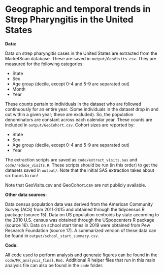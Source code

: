 # Geographic and temporal trends in Strep Pharyngitis in the United States

__Data:__ 

Data on strep pharyngitis cases in the United States are extracted from the MarketScan database. These are saved in `output/GeoVisits.csv`. They are measured for the following categories: 

- State
- Sex 
- Age group (decile, except 0-4 and 5-9 are separated out) 
- Month 
- Year 

These counts pertain to individuals in the dataset who are followed continuously for an entire year. (Some individuals in the dataset drop in and out within a given year; these are excluded). So, the population denominators are constant across each calendar year. These counts are included in `output/GeoCohort.csv`. Cohort sizes are reported by: 

- State
- Sex 
- Age group (decile, except 0-4 and 5-9 are separated out) 
- Year 

The extraction scripts are saved as `code/extract_visits.sas` and `code/reduce_visits.R`. These scripts should be run (in this order) to get the datasets saved in `output/`. Note that the initial SAS extraction takes about six hours to run! 

Note that GeoVisits.csv and GeoCohort.csv are not publicly available. 

__Other data sources:__

Data census population data was derived from the American Community Survey (ACS) from 2011-2015 and obtained through the tidycensus R package (source 15). Data on US population centroids by state according to the 2010 U.S. census was obtained through the USpopcenters R package (source 16). Data on school start times in 2019 were obtained from Pew Research Foundation (source 17). A summarized version of these data can be found in `output/school_start_summary.csv`.

__Code:__

All code used to perform analysis and generate figures can be found in the `code/MK_analysis_final.Rmd.` Additional R helper files that run in this main analysis file can also be found in the `code` folder. 

 
